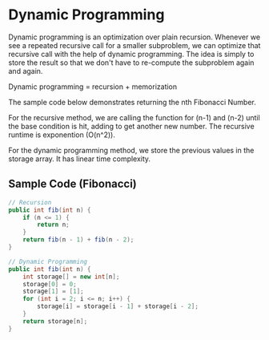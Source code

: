 # Dynamic Programming
Dynamic programming is an optimization over plain recursion. Whenever we see a repeated recursive call for a smaller subproblem, we can optimize that recursive call with the help of dynamic programming. The idea is simply to store the result so that we don't have to re-compute the subproblem again and again.

Dynamic programming = recursion + memorization

The sample code below demonstrates returning the nth Fibonacci Number.

For the recursive method, we are calling the function for (n-1) and (n-2) until the base condition is hit, adding to get another new number. The recursive runtime is exponention (O(n^2)).

For the dynamic programming method, we store the previous values in the storage array. It has linear time complexity.

## Sample Code (Fibonacci)
```java
// Recursion
public int fib(int n) {
    if (n <= 1) {
        return n;
    }
    return fib(n - 1) + fib(n - 2);
}

// Dynamic Programming
public int fib(int n) {
    int storage[] = new int[n];
    storage[0] = 0;
    storage[1] = [1];
    for (int i = 2; i <= n; i++) {
        storage[i] = storage[i - 1] + storage[i - 2];
    }
    return storage[n];
}
```